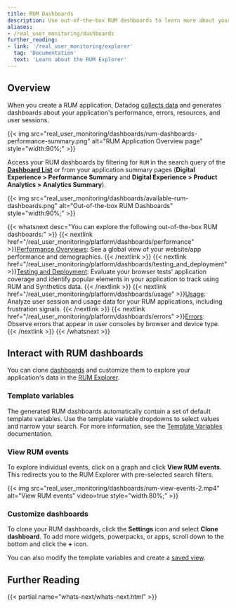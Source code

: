```yaml
---
title: RUM Dashboards
description: Use out-of-the-box RUM dashboards to learn more about your application's data and performance.
aliases:
- /real_user_monitoring/dashboards
further_reading:
- link: '/real_user_monitoring/explorer'
  tag: 'Documentation'
  text: 'Learn about the RUM Explorer'
---
```


## Overview

When you create a RUM application, Datadog [collects data][1] and generates dashboards about your application's performance, errors, resources, and user sessions. 

{{< img src="real_user_monitoring/dashboards/rum-dashboards-performance-summary.png" alt="RUM Application Overview page" style="width:90%;" >}}

Access your RUM dashboards by filtering for `RUM` in the search query of the [**Dashboard List**][2] or from your application summary pages (**Digital Experience > Performance Summary** and **Digital Experience > Product Analytics > Analytics Summary**).

{{< img src="real_user_monitoring/dashboards/available-rum-dashboards.png" alt="Out-of-the-box RUM Dashboards" style="width:90%;" >}}

{{< whatsnext desc="You can explore the following out-of-the-box RUM dashboards:" >}}
  {{< nextlink href="/real_user_monitoring/platform/dashboards/performance" >}}<u>Performance Overviews</u>: See a global view of your website/app performance and demographics. {{< /nextlink >}}
  {{< nextlink href="/real_user_monitoring/platform/dashboards/testing_and_deployment" >}}<u>Testing and Deployment</u>: Evaluate your browser tests' application coverage and identify popular elements in your application to track using RUM and Synthetics data. {{< /nextlink >}}
  {{< nextlink href="/real_user_monitoring/platform/dashboards/usage" >}}<u>Usage</u>: Analyze user session and usage data for your RUM applications, including frustration signals. {{< /nextlink >}}
  {{< nextlink href="/real_user_monitoring/platform/dashboards/errors" >}}<u>Errors</u>: Observe errors that appear in user consoles by browser and device type. {{< /nextlink >}}
{{< /whatsnext >}}

## Interact with RUM dashboards

You can clone [dashboards][3] and customize them to explore your application's data in the [RUM Explorer][4].

### Template variables

The generated RUM dashboards automatically contain a set of default template variables. Use the template variable dropdowns to select values and narrow your search. For more information, see the [Template Variables][5] documentation.

### View RUM events

To explore individual events, click on a graph and click **View RUM events**. This redirects you to the RUM Explorer with pre-selected search filters.

{{< img src="real_user_monitoring/dashboards/rum-view-events-2.mp4" alt="View RUM events" video=true style="width:80%;" >}}

### Customize dashboards

To clone your RUM dashboards, click the **Settings** icon and select **Clone dashboard**. To add more widgets, powerpacks, or apps, scroll down to the bottom and click the **+** icon. 

You can also modify the template variables and create a [saved view][6].

## Further Reading

{{< partial name="whats-next/whats-next.html" >}}

[1]: /real_user_monitoring/data_collected/
[2]: https://app.datadoghq.com/dashboard/lists
[3]: /dashboards/
[4]: /real_user_monitoring/explorer/
[5]: /dashboards/template_variables
[6]: /real_user_monitoring/explorer/saved_views/
